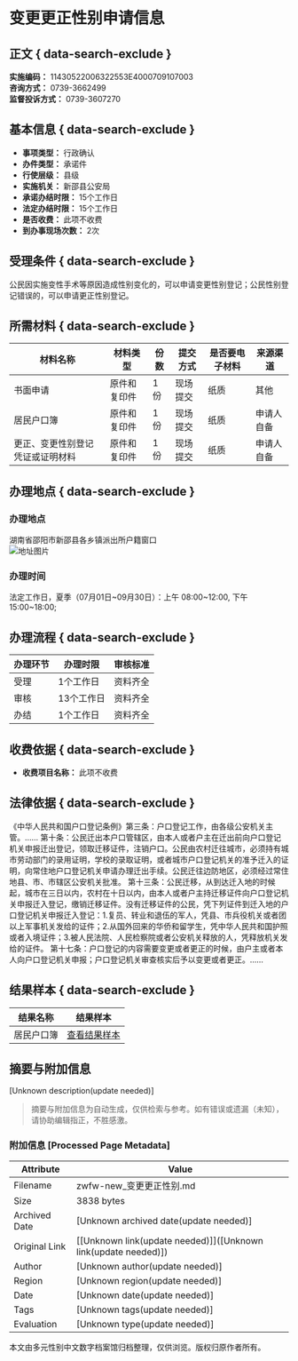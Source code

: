 # 变更更正性别申请信息

## 正文 { data-search-exclude }


**实施编码：** 11430522006322553E4000709107003  
**咨询方式：** 0739-3662499  
**监督投诉方式：** 0739-3607270  

## 基本信息 { data-search-exclude }

- **事项类型：** 行政确认
- **办件类型：** 承诺件
- **行使层级：** 县级
- **实施机关：** 新邵县公安局
- **承诺办结时限：** 15个工作日
- **法定办结时限：** 15个工作日
- **是否收费：** 此项不收费
- **到办事现场次数：** 2次

## 受理条件 { data-search-exclude }

公民因实施变性手术等原因造成性别变化的，可以申请变更性别登记；公民性别登记错误的，可以申请更正性别登记。

## 所需材料 { data-search-exclude }

| 材料名称                           | 材料类型         | 份数 | 提交方式      | 是否要电子材料 | 来源渠道    |
|------------------------------------|------------------|------|---------------|------------------|--------------|
| 书面申请                           | 原件和复印件     | 1份  | 现场提交      | 纸质             | 其他         |
| 居民户口簿                         | 原件和复印件     | 1份  | 现场提交      | 纸质             | 申请人自备   |
| 更正、变更性别登记凭证或证明材料 | 原件和复印件     | 1份  | 现场提交      | 纸质             | 申请人自备   |

## 办理地点 { data-search-exclude }

### 办理地点
湖南省邵阳市新邵县各乡镇派出所户籍窗口  
![地址图片](./images/addr.jpg)

### 办理时间
法定工作日，夏季（07月01日~09月30日）：上午 08:00~12:00, 下午 15:00~18:00;

## 办理流程 { data-search-exclude }

| 办理环节 | 办理时限 | 审核标准   |
|----------|----------|------------|
| 受理    | 1个工作日 | 资料齐全   |
| 审核    | 13个工作日 | 资料齐全   |
| 办结    | 1个工作日 | 资料齐全   |

## 收费依据 { data-search-exclude }

- **收费项目名称：** 此项不收费

## 法律依据 { data-search-exclude }

《中华人民共和国户口登记条例》第三条：户口登记工作，由各级公安机关主管。…… 第十条：公民迁出本户口管辖区，由本人或者户主在迁出前向户口登记机关申报迁出登记，领取迁移证件，注销户口。公民由农村迁往城市，必须持有城市劳动部门的录用证明，学校的录取证明，或者城市户口登记机关的准予迁入的证明，向常住地户口登记机关申请办理迁出手续。公民迁往边防地区，必须经过常住地县、市、市辖区公安机关批准。 第十三条：公民迁移，从到达迁入地的时候起，城市在三日以内，农村在十日以内，由本人或者户主持迁移证件向户口登记机关申报迁入登记，缴销迁移证件。没有迁移证件的公民，凭下列证件到迁入地的户口登记机关申报迁入登记：1.复员、转业和退伍的军人，凭县、市兵役机关或者团以上军事机关发给的证件；2.从国外回来的华侨和留学生，凭中华人民共和国护照或者入境证件；3.被人民法院、人民检察院或者公安机关释放的人，凭释放机关发给的证件。 第十七条：户口登记的内容需要变更或者更正的时候，由户主或者本人向户口登记机关申报；户口登记机关审查核实后予以变更或者更正。……

## 结果样本 { data-search-exclude }

| 结果名称     | 结果样本                               |
|--------------|----------------------------------------|
| 居民户口簿   | [查看结果样本](./view.jsp?filePath=approve%252F2022-11-25-11%252F1669345546345%2524%2524%25E5%25B1%2585%25E6%25B0%2591%25E6%2588%25B7%25E5%258F%25A3%25E7%25B0%25BF%25E5%2586%2585%25E9%25A1%25B5.jpg&bucketName=zwfw202211) |
<!-- tcd_original_link http://zwfw-new.hunan.gov.cn/onething/service/serviceguideckdownload.jsp?approve_id=8080655509b64976a4dc5342eb5b8026&type=xndtbm -->


## 摘要与附加信息

<!-- tcd_abstract -->
[Unknown description(update needed)]
<!-- tcd_abstract_end -->

> 摘要与附加信息为自动生成，仅供检索与参考。如有错误或遗漏（未知），请协助编辑指正，不胜感激。

### 附加信息 [Processed Page Metadata]

| Attribute       | Value                                  |
|-----------------|----------------------------------------|
| Filename        | zwfw-new_变更更正性别.md                             |
| Size            | 3838 bytes                           |
| Archived Date   | [Unknown archived date(update needed)]                             |
| Original Link   | [[Unknown link(update needed)]]([Unknown link(update needed)])                       |
| Author          | [Unknown author(update needed)]                               |
| Region          | [Unknown region(update needed)]                               |
| Date            | [Unknown date(update needed)]                                 |
| Tags            | [Unknown tags(update needed)]                                 |
| Evaluation            | [Unknown type(update needed)]                                 |
<!-- tcd_table_end -->

本文由多元性别中文数字档案馆归档整理，仅供浏览。版权归原作者所有。
